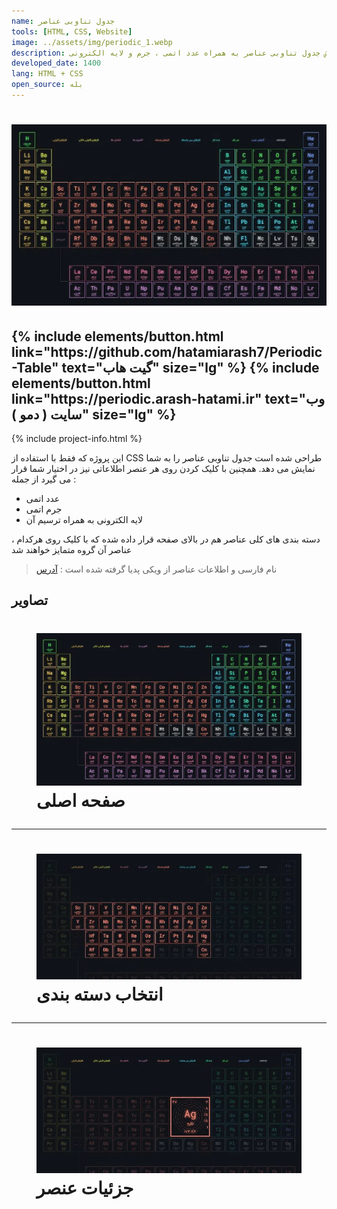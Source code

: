 ```yaml
---
name: جدول تناوبی عناصر
tools: [HTML, CSS, Website]
image: ../assets/img/periodic_1.webp
description: نمایش جدول تناوبی عناصر به همراه عدد اتمی ، جرم و لایه الکترونی
developed_date: 1400
lang: HTML + CSS
open_source: بله
---
```


<h1 class="center">
<img src="../assets/img/periodic_1.webp"/>
</h1>

<h2 class="center">
{% include elements/button.html link="https://github.com/hatamiarash7/Periodic-Table" text="گیت هاب" size="lg" %}
{% include elements/button.html link="https://periodic.arash-hatami.ir" text="وب سایت ( دمو )" size="lg" %}
</h2>

{% include project-info.html %}

این پروژه که فقط با استفاده از CSS طراحی شده است جدول تناوبی عناصر را به شما نمایش می دهد. همچنین با کلیک کردن روی هر عنصر اطلاعاتی نیز در اختیار شما قرار می گیرد از جمله :

- عدد اتمی
- جرم اتمی
- لایه الکترونی به همراه ترسیم آن

دسته بندی های کلی عناصر هم در بالای صفحه قرار داده شده که با کلیک روی هرکدام ، عناصر آن گروه متمایز خواهند شد

> نام فارسی و اطلاعات عناصر از ویکی پدیا گرفته شده است : [آدرس](https://fa.wikipedia.org/wiki/%D9%81%D9%87%D8%B1%D8%B3%D8%AA_%D8%B9%D9%86%D8%A7%D8%B5%D8%B1_%D8%AC%D8%AF%D9%88%D9%84_%D8%AA%D9%86%D8%A7%D9%88%D8%A8%DB%8C)

## تصاویر

<h1 class="center">
<figure>
<img src="../assets/img/periodic_1.webp"/>
<figcaption>صفحه اصلی</figcaption>
</figure>
</h1>

<hr>

<h1 class="center">
<figure>
<img src="../assets/img/periodic_2.webp"/>
<figcaption>انتخاب دسته بندی</figcaption>
</figure>
</h1>

<hr>

<h1 class="center">
<figure>
<img src="../assets/img/periodic_3.webp"/>
<figcaption>جزئیات عنصر</figcaption>
</figure>
</h1>
